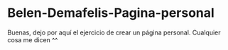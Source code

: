 # Belen-Demafelis-Pagina-personal
Buenas, dejo por aquí el ejercicio de crear un página personal. Cualquier cosa me dicen ^^
